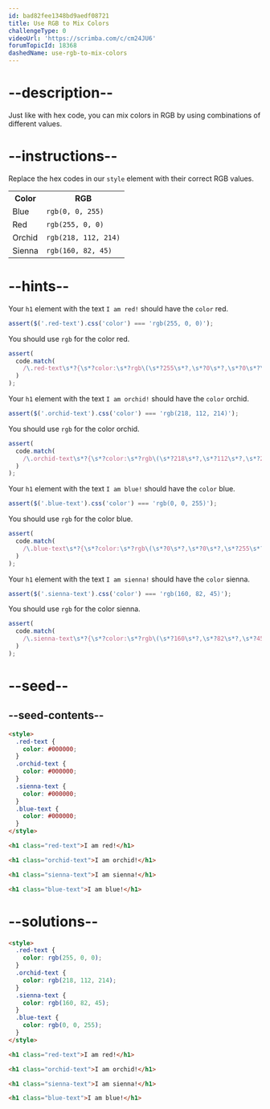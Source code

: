```yaml
---
id: bad82fee1348bd9aedf08721
title: Use RGB to Mix Colors
challengeType: 0
videoUrl: 'https://scrimba.com/c/cm24JU6'
forumTopicId: 18368
dashedName: use-rgb-to-mix-colors
---
```


# --description--

Just like with hex code, you can mix colors in RGB by using combinations of different values.

# --instructions--

Replace the hex codes in our `style` element with their correct RGB values.

<table class='table table-striped'><tbody><tr><th>Color</th><th>RGB</th></tr><tr><td>Blue</td><td><code>rgb(0, 0, 255)</code></td></tr><tr><td>Red</td><td><code>rgb(255, 0, 0)</code></td></tr><tr><td>Orchid</td><td><code>rgb(218, 112, 214)</code></td></tr><tr><td>Sienna</td><td><code>rgb(160, 82, 45)</code></td></tr></tbody></table>

# --hints--

Your `h1` element with the text `I am red!` should have the `color` red.

```js
assert($('.red-text').css('color') === 'rgb(255, 0, 0)');
```

You should use `rgb` for the color red.

```js
assert(
  code.match(
    /\.red-text\s*?{\s*?color:\s*?rgb\(\s*?255\s*?,\s*?0\s*?,\s*?0\s*?\)\s*?;\s*?}/gi
  )
);
```

Your `h1` element with the text `I am orchid!` should have the `color` orchid.

```js
assert($('.orchid-text').css('color') === 'rgb(218, 112, 214)');
```

You should use `rgb` for the color orchid.

```js
assert(
  code.match(
    /\.orchid-text\s*?{\s*?color:\s*?rgb\(\s*?218\s*?,\s*?112\s*?,\s*?214\s*?\)\s*?;\s*?}/gi
  )
);
```

Your `h1` element with the text `I am blue!` should have the `color` blue.

```js
assert($('.blue-text').css('color') === 'rgb(0, 0, 255)');
```

You should use `rgb` for the color blue.

```js
assert(
  code.match(
    /\.blue-text\s*?{\s*?color:\s*?rgb\(\s*?0\s*?,\s*?0\s*?,\s*?255\s*?\)\s*?;\s*?}/gi
  )
);
```

Your `h1` element with the text `I am sienna!` should have the `color` sienna.

```js
assert($('.sienna-text').css('color') === 'rgb(160, 82, 45)');
```

You should use `rgb` for the color sienna.

```js
assert(
  code.match(
    /\.sienna-text\s*?{\s*?color:\s*?rgb\(\s*?160\s*?,\s*?82\s*?,\s*?45\s*?\)\s*?;\s*?}/gi
  )
);
```

# --seed--

## --seed-contents--

```html
<style>
  .red-text {
    color: #000000;
  }
  .orchid-text {
    color: #000000;
  }
  .sienna-text {
    color: #000000;
  }
  .blue-text {
    color: #000000;
  }
</style>

<h1 class="red-text">I am red!</h1>

<h1 class="orchid-text">I am orchid!</h1>

<h1 class="sienna-text">I am sienna!</h1>

<h1 class="blue-text">I am blue!</h1>
```

# --solutions--

```html
<style>
  .red-text {
    color: rgb(255, 0, 0);
  }
  .orchid-text {
    color: rgb(218, 112, 214);
  }
  .sienna-text {
    color: rgb(160, 82, 45);
  }
  .blue-text {
    color: rgb(0, 0, 255);
  }
</style>

<h1 class="red-text">I am red!</h1>

<h1 class="orchid-text">I am orchid!</h1>

<h1 class="sienna-text">I am sienna!</h1>

<h1 class="blue-text">I am blue!</h1>
```
